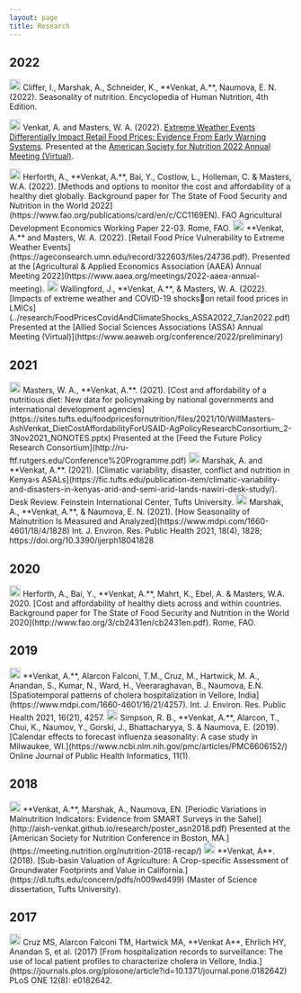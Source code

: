 ```yaml
---
layout: page
title: Research
---
```


## 2022

<img src="../img/icon_bookchapter.png" height="20px">
Cliffer, I., Marshak, A., Schneider, K., **Venkat, A.**, Naumova, E. N. (2022). Seasonality of nutrition. Encyclopedia of Human Nutrition, 4th Edition.

<img src="../img/icon_presentation.png" height="20px"> Venkat, A. and Masters, W. A. (2022). [Extreme Weather Events Differentially Impact Retail Food Prices: Evidence From Early Warning Systems](https://aish-venkat.github.io/research/Venkat_ClimateShocksFoodPrices_ASN2022.pdf). Presented at the [American Society for Nutrition 2022 Annual Meeting (Virtual)](https://nutrition.org/nutrition-2022-live-online/program/). 

<img src="../img/icon_report.png" height="20px">
Herforth, A., **Venkat, A.**, Bai, Y., Costlow, L., Holleman, C. & Masters, W.A. (2022). [Methods and options to monitor the cost and affordability of a healthy diet globally. Background paper for The State of Food Security and Nutrition in the World 2022](https://www.fao.org/publications/card/en/c/CC1169EN). FAO Agricultural Development Economics Working Paper 22-03. Rome, FAO.

<img src="../img/icon_conferencepaper.png" height="20px">
**Venkat, A.** and Masters, W. A. (2022). [Retail Food Price Vulnerability to Extreme Weather Events](https://ageconsearch.umn.edu/record/322603/files/24736.pdf). Presented at the [Agricultural & Applied Economics Association (AAEA) Annual Meeting 2022](https://www.aaea.org/meetings/2022-aaea-annual-meeting). 

<img src="../img/icon_conferencepaper.png" height="20px">
Wallingford, J., **Venkat, A.**, & Masters, W. A. (2022). [Impacts of extreme weather and COVID-19 shockson retail food prices in LMICs](../research/FoodPricesCovidAndClimateShocks_ASSA2022_7Jan2022.pdf) Presented at the [Allied Social Sciences Associations (ASSA) Annual Meeting (Virtual)](https://www.aeaweb.org/conference/2022/preliminary)

## 2021

<img src="../img/icon_presentation.png" height="20px">
Masters, W. A., **Venkat, A.**. (2021). [Cost and affordability of a nutritious diet: New data for policymaking by national governments and international development agencies](https://sites.tufts.edu/foodpricesfornutrition/files/2021/10/WillMasters-AshVenkat_DietCostAffordabilityForUSAID-AgPolicyResearchConsortium_2-3Nov2021_NONOTES.pptx) Presented at the [Feed the Future Policy Research Consortium](http://ru-ftf.rutgers.edu/Conference%20Programme.pdf)

<img src="../img/icon_report.png" height="20px">
Marshak, A. and **Venkat, A.**. (2021). [Climatic variability, disaster, conflict and nutrition in Kenya›s ASALs](https://fic.tufts.edu/publication-item/climatic-variability-and-disasters-in-kenyas-arid-and-semi-arid-lands-nawiri-desk-study/). Desk Review. Feinstein International Center, Tufts University.

<img src="../img/icon_journalarticle.png" height="20px">
Marshak, A., **Venkat, A.**, & Naumova, E. N. (2021). [How Seasonality of Malnutrition Is Measured and Analyzed](https://www.mdpi.com/1660-4601/18/4/1828) Int. J. Environ. Res. Public Health 2021, 18(4), 1828; https://doi.org/10.3390/ijerph18041828

## 2020

<img src="../img/icon_report.png" height="20px">
Herforth, A., Bai, Y., **Venkat, A.**, Mahrt, K., Ebel, A. & Masters, W.A. 2020. [Cost and affordability of healthy diets across and within countries. Background paper for The State of Food Security and Nutrition in the World 2020](http://www.fao.org/3/cb2431en/cb2431en.pdf). Rome, FAO.

## 2019 

<img src="../img/icon_journalarticle.png" height="20px">
**Venkat, A.**, Alarcon Falconi, T.M., Cruz, M., Hartwick, M. A., Anandan, S., Kumar, N., Ward, H., Veeraraghavan, B., Naumova, E.N. [Spatiotemporal patterns of cholera hospitalization in Vellore, India](https://www.mdpi.com/1660-4601/16/21/4257). Int. J. Environ. Res. Public Health 2021, 16(21), 4257.

<img src="../img/icon_journalarticle.png" height="20px">
Simpson, R. B., **Venkat, A.**, Alarcon, T., Chui, K., Naumov, Y., Gorski, J., Bhattacharyya, S. & Naumova, E. (2019). [Calendar effects to forecast influenza seasonality: A case study in Milwaukee, WI.](https://www.ncbi.nlm.nih.gov/pmc/articles/PMC6606152/) Online Journal of Public Health Informatics, 11(1).

## 2018

<img src="../img/icon_conferenceposter.png" height="20px">
**Venkat, A.**, Marshak, A., Naumova, EN. [Periodic Variations in Malnutrition Indicators: Evidence from SMART Surveys in the Sahel](http://aish-venkat.github.io/research/poster_asn2018.pdf) Presented at the [American Society for Nutrition Conference in Boston, MA.](https://meeting.nutrition.org/nutrition-2018-recap/)

<img src="../img/icon_thesis.png" height="20px">
**Venkat, A**. (2018). [Sub-basin Valuation of Agriculture: A Crop-specific Assessment of Groundwater Footprints and Value in California.](https://dl.tufts.edu/concern/pdfs/n009wd499) (Master of Science dissertation, Tufts University).

## 2017

<img src="../img/icon_journalarticle.png" height="20px">
Cruz MS, Alarcon Falconi TM, Hartwick MA, **Venkat A**, Ehrlich HY, Anandan S, et al. (2017) [From hospitalization records to surveillance: The use of local patient profiles to characterize cholera in Vellore, India.](https://journals.plos.org/plosone/article?id=10.1371/journal.pone.0182642) PLoS ONE 12(8): e0182642.
